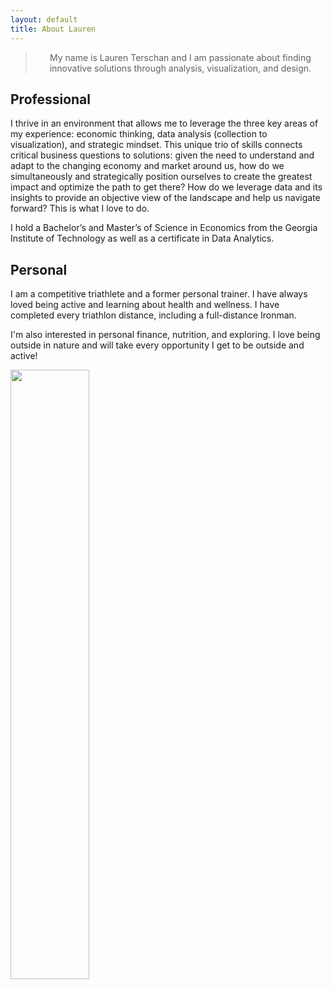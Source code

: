 ```yaml
---
layout: default
title: About Lauren
---
```


<!-- <div class="post"> -->
<!--	<h2 class="pageTitle">About Lauren</h2> -->
<!--	<img src="assets/img/headshot.jpg" alt="" style="float:left; margin-right:50px;">   -->
<!--	<img src="assets/img/ironman.jpg" alt="" style="float:center; width:50%">  -->

 <p style="font-size:75%"></p>

<blockquote style="text-align:center;">My name is Lauren Terschan and I am passionate about finding innovative solutions through analysis, visualization, and design.</blockquote>

## Professional
I thrive in an environment that allows me to leverage the three key areas of my experience: economic thinking, data analysis (collection to visualization), and strategic mindset. This unique trio of skills connects critical business questions to solutions: given the need to understand and adapt to the changing economy and market around us, how do we simultaneously and strategically position ourselves to create the greatest impact and optimize the path to get there? How do we leverage data and its insights to provide an objective view of the landscape and help us navigate forward? This is what I love to do.

I hold a Bachelor’s and Master’s of Science in Economics from the Georgia Institute of Technology as well as a certificate in Data Analytics.

## Personal
I am a competitive triathlete and a former personal trainer. I have always loved being active and learning about health and wellness. I have completed every triathlon distance, including a full-distance Ironman. 

I'm also interested in personal finance, nutrition, and exploring. I love being outside in nature and will take every opportunity I get to be outside and active!

<img src="https://lofo10.github.io/blog/assets/img/ironman.jpg" alt="" style="float:center; width:50%">

<!-- </div> -->

<!-- style="width:50%" -->
